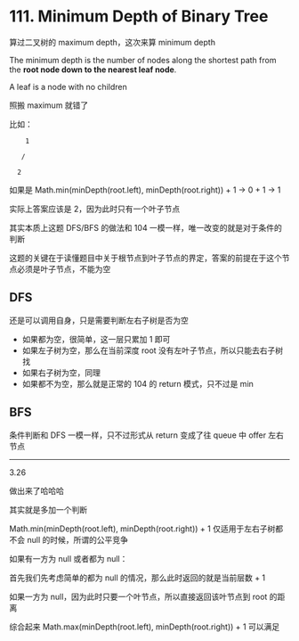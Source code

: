 # 111. Minimum Depth of Binary Tree

算过二叉树的 maximum depth，这次来算 minimum depth

The minimum depth is the number of nodes along the shortest path from the **root node down to the nearest leaf node**.

A leaf is a node with no children

照搬 maximum 就错了

比如：
        
        1
        
       /
      
      2
      
如果是 Math.min(minDepth(root.left), minDepth(root.right)) + 1 -> 0 + 1 -> 1 

实际上答案应该是 2，因为此时只有一个叶子节点

其实本质上这题 DFS/BFS 的做法和 104 一模一样，唯一改变的就是对于条件的判断

这题的关键在于读懂题目中关于根节点到叶子节点的界定，答案的前提在于这个节点必须是叶子节点，不能为空

## DFS
还是可以调用自身，只是需要判断左右子树是否为空

- 如果都为空，很简单，这一层只累加 1 即可
- 如果左子树为空，那么在当前深度 root 没有左叶子节点，所以只能去右子树找
- 如果右子树为空，同理
- 如果都不为空，那么就是正常的 104 的 return 模式，只不过是 min 

## BFS
条件判断和 DFS 一模一样，只不过形式从 return 变成了往 queue 中 offer 左右节点 

______________
3.26

做出来了哈哈哈

其实就是多加一个判断

Math.min(minDepth(root.left), minDepth(root.right)) + 1 仅适用于左右子树都不会 null 的时候，所谓的公平竞争

如果有一方为 null 或者都为 null：

首先我们先考虑简单的都为 null 的情况，那么此时返回的就是当前层数 + 1

如果一方为 null，因为此时只要一个叶节点，所以直接返回该叶节点到 root 的距离

综合起来 Math.max(minDepth(root.left), minDepth(root.right)) + 1 可以满足

